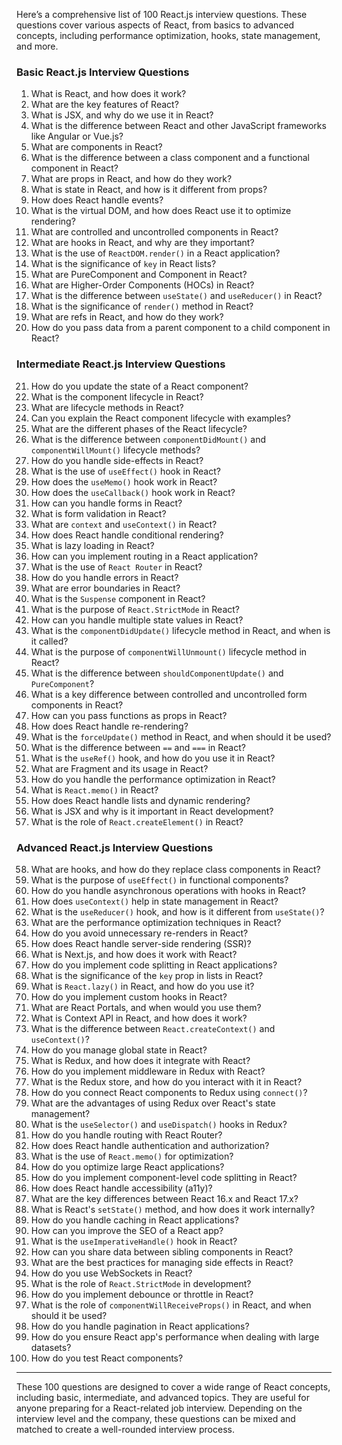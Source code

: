 


Here’s a comprehensive list of 100 React.js interview questions. These questions cover various aspects of React, from basics to advanced concepts, including performance optimization, hooks, state management, and more.

### **Basic React.js Interview Questions**
1. What is React, and how does it work?
2. What are the key features of React?
3. What is JSX, and why do we use it in React?
4. What is the difference between React and other JavaScript frameworks like Angular or Vue.js?
5. What are components in React?
6. What is the difference between a class component and a functional component in React?
7. What are props in React, and how do they work?
8. What is state in React, and how is it different from props?
9. How does React handle events?
10. What is the virtual DOM, and how does React use it to optimize rendering?
11. What are controlled and uncontrolled components in React?
12. What are hooks in React, and why are they important?
13. What is the use of `ReactDOM.render()` in a React application?
14. What is the significance of `key` in React lists?
15. What are PureComponent and Component in React?
16. What are Higher-Order Components (HOCs) in React?
17. What is the difference between `useState()` and `useReducer()` in React?
18. What is the significance of `render()` method in React?
19. What are refs in React, and how do they work?
20. How do you pass data from a parent component to a child component in React?

### **Intermediate React.js Interview Questions**
21. How do you update the state of a React component?
22. What is the component lifecycle in React?
23. What are lifecycle methods in React?
24. Can you explain the React component lifecycle with examples?
25. What are the different phases of the React lifecycle?
26. What is the difference between `componentDidMount()` and `componentWillMount()` lifecycle methods?
27. How do you handle side-effects in React?
28. What is the use of `useEffect()` hook in React?
29. How does the `useMemo()` hook work in React?
30. How does the `useCallback()` hook work in React?
31. How can you handle forms in React?
32. What is form validation in React?
33. What are `context` and `useContext()` in React?
34. How does React handle conditional rendering?
35. What is lazy loading in React?
36. How can you implement routing in a React application?
37. What is the use of `React Router` in React?
38. How do you handle errors in React?
39. What are error boundaries in React?
40. What is the `Suspense` component in React?
41. What is the purpose of `React.StrictMode` in React?
42. How can you handle multiple state values in React?
43. What is the `componentDidUpdate()` lifecycle method in React, and when is it called?
44. What is the purpose of `componentWillUnmount()` lifecycle method in React?
45. What is the difference between `shouldComponentUpdate()` and `PureComponent`?
46. What is a key difference between controlled and uncontrolled form components in React?
47. How can you pass functions as props in React?
48. How does React handle re-rendering?
49. What is the `forceUpdate()` method in React, and when should it be used?
50. What is the difference between `==` and `===` in React?
51. What is the `useRef()` hook, and how do you use it in React?
52. What are Fragment and its usage in React?
53. How do you handle the performance optimization in React?
54. What is `React.memo()` in React?
55. How does React handle lists and dynamic rendering?
56. What is JSX and why is it important in React development?
57. What is the role of `React.createElement()` in React?

### **Advanced React.js Interview Questions**
58. What are hooks, and how do they replace class components in React?
59. What is the purpose of `useEffect()` in functional components?
60. How do you handle asynchronous operations with hooks in React?
61. How does `useContext()` help in state management in React?
62. What is the `useReducer()` hook, and how is it different from `useState()`?
63. What are the performance optimization techniques in React?
64. How do you avoid unnecessary re-renders in React?
65. How does React handle server-side rendering (SSR)?
66. What is Next.js, and how does it work with React?
67. How do you implement code splitting in React applications?
68. What is the significance of the `key` prop in lists in React?
69. What is `React.lazy()` in React, and how do you use it?
70. How do you implement custom hooks in React?
71. What are React Portals, and when would you use them?
72. What is Context API in React, and how does it work?
73. What is the difference between `React.createContext()` and `useContext()`?
74. How do you manage global state in React?
75. What is Redux, and how does it integrate with React?
76. How do you implement middleware in Redux with React?
77. What is the Redux store, and how do you interact with it in React?
78. How do you connect React components to Redux using `connect()`?
79. What are the advantages of using Redux over React's state management?
80. What is the `useSelector()` and `useDispatch()` hooks in Redux?
81. How do you handle routing with React Router?
82. How does React handle authentication and authorization?
83. What is the use of `React.memo()` for optimization?
84. How do you optimize large React applications?
85. How do you implement component-level code splitting in React?
86. How does React handle accessibility (a11y)?
87. What are the key differences between React 16.x and React 17.x?
88. What is React's `setState()` method, and how does it work internally?
89. How do you handle caching in React applications?
90. How can you improve the SEO of a React app?
91. What is the `useImperativeHandle()` hook in React?
92. How can you share data between sibling components in React?
93. What are the best practices for managing side effects in React?
94. How do you use WebSockets in React?
95. What is the role of `React.StrictMode` in development?
96. How do you implement debounce or throttle in React?
97. What is the role of `componentWillReceiveProps()` in React, and when should it be used?
98. How do you handle pagination in React applications?
99. How do you ensure React app's performance when dealing with large datasets?
100. How do you test React components?

---

These 100 questions are designed to cover a wide range of React concepts, including basic, intermediate, and advanced topics. They are useful for anyone preparing for a React-related job interview. Depending on the interview level and the company, these questions can be mixed and matched to create a well-rounded interview process.
